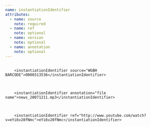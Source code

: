 ```yaml
---
name: instantiationIdentifier
attributes:
  - name: source
    note: required
  - name: ref
    note: optional
  - name: version
    note: optional
  - name: annotation
    note: optional
---
```


<pre>
  <code>
    &lt;instantiationIdentifier source=&quot;WGBH BARCODE&quot;&gt;0000313536&lt;/instantiationIdentifier&gt;
  </code>
</pre>

<pre>
  <code>
    &lt;instantiationIdentifier annotation=&quot;file name&quot;&gt;news_20071211.mp3&lt;/instantiationIdentifier&gt;
  </code>
</pre>

<pre>
  <code>
    &lt;instantiationIdentifier ref=&quot;http://www.youtube.com/watch?v=eYi6v20fNmc&quot;&gt;eYi6v20fNmc&lt;/instantiationIdentifier&gt;
  </code>
</pre>
